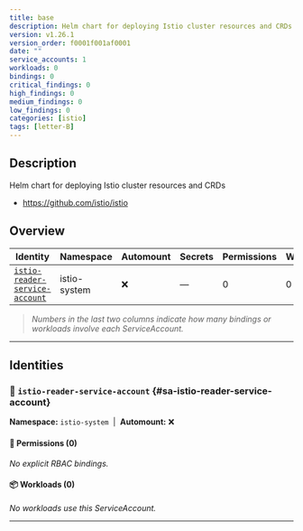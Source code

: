 ```yaml
---
title: base
description: Helm chart for deploying Istio cluster resources and CRDs
version: v1.26.1
version_order: f0001f001af0001
date: ""
service_accounts: 1
workloads: 0
bindings: 0
critical_findings: 0
high_findings: 0
medium_findings: 0
low_findings: 0
categories: [istio]
tags: [letter-B]
---
```


## Description

Helm chart for deploying Istio cluster resources and CRDs

- https://github.com/istio/istio

## Overview

| Identity                                                           | Namespace    | Automount | Secrets | Permissions | Workloads | Risk |
| ------------------------------------------------------------------ | ------------ | --------- | ------- | ----------- | --------- | ---- |
| [`istio-reader-service-account`](#sa-istio-reader-service-account) | istio-system | ❌        | —       | 0           | 0         | —    |

> _Numbers in the last two columns indicate how many bindings or workloads involve each ServiceAccount._

---

## Identities

### 🤖 `istio-reader-service-account` {#sa-istio-reader-service-account}

**Namespace:** `istio-system` &nbsp;|&nbsp; **Automount:** ❌

#### 🔑 Permissions (0)

_No explicit RBAC bindings._

#### 📦 Workloads (0)

_No workloads use this ServiceAccount._

---
